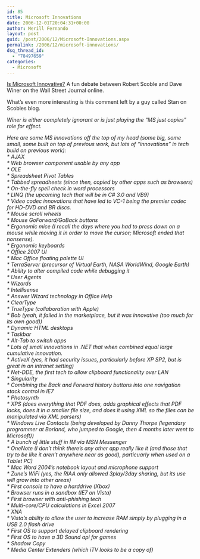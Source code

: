 ```yaml
---
id: 85
title: Microsoft Innovations
date: 2006-12-01T20:04:31+00:00
author: Merill Fernando
layout: post
guid: /post/2006/12/Microsoft-Innovations.aspx
permalink: /2006/12/microsoft-innovations/
dsq_thread_id:
  - "78497659"
categories:
  - Microsoft
---
```

<p><a href="http://scobleizer.com/2006/12/01/is-microsoft-innovative-dave-winer-and-i-argue-it-out/">Is Microsoft Innovative?</a> A fun debate between Robert Scoble and Dave Winer on the Wall Street Journal online.</p>
<p>What&rsquo;s even more interesting is this comment left by a guy called Stan on Scobles blog.</p>
<p><em>Winer is either completely ignorant or is just playing the &ldquo;MS just copies&rdquo; role for effect.</em></p>
<p><em>Here are some MS innovations off the top of my head (some big, some small, some built on top of previous work, but lots of &ldquo;innovations&rdquo; in tech build on previous work):<br />* AJAX<br />* Web browser component usable by any app<br />* OLE<br />* Spreadsheet Pivot Tables<br />* Tabbed spreadheets (since then, copied by other apps such as browsers)<br />* On-the-fly spell check in word processors<br />* LINQ (the upcoming tech that will be in C# 3.0 and VB9)<br />* Video codec innovations that have led to VC-1 being the premier codec for HD-DVD and BR discs.<br />* Mouse scroll wheels<br />* Mouse GoForward/GoBack buttons<br />* Ergonomic mice (I recall the days where you had to press down on a mouse while moving it in order to move the cursor; Microsoft ended that nonsense).<br />* Ergonomic keyboards<br />* Office 2007 UI<br />* Mac Office floating palette UI<br />* TerraServer (precursor of Virtual Earth, NASA WorldWind, Google Earth)<br />* Ability to alter compiled code while debugging it<br />* User Agents<br />* Wizards<br />* Intellisense<br />* Answer Wizard technology in Office Help<br />* ClearType<br />* TrueType (collaboration with Apple)<br />* Bob (yeah, it failed in the marketplace, but it was innovative (too much for its own good))<br />* Dynamic HTML desktops<br />* Taskbar<br />* Alt-Tab to switch apps<br />* Lots of small innovations in .NET that when combined equal large cumulative innovation.<br />* ActiveX (yes, it had security issues, particularly before XP SP2, but is great in an intranet setting)<br />* Net-DDE, the first tech to allow clipboard functionality over LAN<br />* Singularity<br />* Combining the Back and Forward history buttons into one navigation stack control in IE7<br />* Photosynth<br />* XPS (does everything that PDF does, adds graphical effects that PDF lacks, does it in a smaller file size, and does it using XML so the files can be manipulated via XML parsers)<br />* Windows Live Contacts (being developed by Danny Thorpe (legendary programmer at Borland, who jumped to Google, then 4 months later went to Microsoft))<br />* A bunch of little stuff in IM via MSN Messenger<br />* OneNote (I don&rsquo;t think there&rsquo;s any other app really like it (and those that try to be like it aren&rsquo;t anywhere near as good), particuarly when used on a Tablet PC)<br />* Mac Word 2004&rsquo;s notebook layout and microphone support<br />* Zune&rsquo;s WiFi (yes, the RIAA only allowed 3play/3day sharing, but its use will grow into other areas)<br />* First console to have a harddrive (Xbox)<br />* Browser runs in a sandbox (IE7 on Vista)<br />* First browser with anti-phishing tech<br />* Multi-core/CPU calculations in Excel 2007<br />* XNA<br />* Vista&rsquo;s ability to allow the user to increase RAM simply by plugging in a USB 2.0 flash drive<br />* First OS to support delayed clipboard rendering<br />* First OS to have a 3D Sound api for games<br />* Shadow Copy<br />* Media Center Extenders (which iTV looks to be a copy of) </em></p>